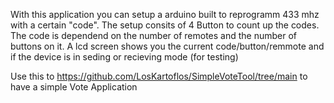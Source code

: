 With this application you can setup a arduino built to reprogramm 433 mhz with a certain "code". The setup consits of 4 Button to count up the codes. The code is dependend on the number of remotes and the number of buttons on it. A lcd screen shows you the current code/button/remmote and if the device is in seding or recieving mode (for testing)

Use this to https://github.com/LosKartoflos/SimpleVoteTool/tree/main to have a simple Vote Application

